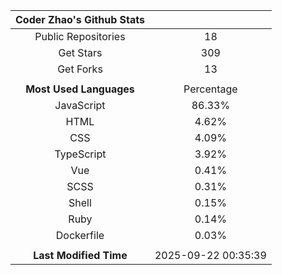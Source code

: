| **Coder Zhao's Github Stats** | |
|:-:|:-:|
| Public Repositories | 18 |
| Get Stars | 309 |
| Get Forks | 13 |
| | |
| **Most Used Languages** | Percentage |
| JavaScript | 86.33% |
| HTML | 4.62% |
| CSS | 4.09% |
| TypeScript | 3.92% |
| Vue | 0.41% |
| SCSS | 0.31% |
| Shell | 0.15% |
| Ruby | 0.14% |
| Dockerfile | 0.03% |
| | |
| **Last Modified Time** | 2025-09-22 00:35:39 |